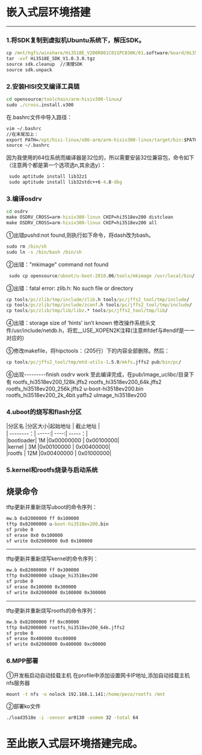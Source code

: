 # 嵌入式层环境搭建

------

### 1.将SDK复制到虚拟机Ubuntu系统下，解压SDK。
```cmd
cp /mnt/hgfs/winshare/Hi3518E_V200R001C01SPC030K/01.software/board/Hi3518E_SDK_V1.0.3.0.tgz  ./
tar -xvf Hi3518E_SDK_V1.0.3.0.tgz 
source sdk.cleanup  //清理SDK
source sdk.unpack 
```

### 2.安装HISI交叉编译工具链
```cmd
cd opensource/toolchain/arm-hisiv300-linux/
sudo ./cross.install.v300
```
在.bashrc文件中导入路径：
```cmd
vim ~/.bashrc
//在末尾加上：
export PATH=/opt/hisi-linux/x86-arm/arm-hisiv300-linux/target/bin:$PATH
source ~/.bashrc
```

因为我使用的64位系统而编译器是32位的，所以需要安装32位兼容包，命令如下（注意两个都是第一个选项选n,其余选y）：
```cmd
 sudo aptitude install lib32z1
 sudo aptitude install lib32stdc++6-4.8-dbg
```

### 3.编译osdrv
```cmd
cd osdrv
make OSDRV_CROSS=arm-hisiv300-linux CHIP=hi3518ev200 distclean
make OSDRV_CROSS=arm-hisiv300-linux CHIP=hi3518ev200 all
```
①出错pushd:not found,则执行如下命令，将dash改为bash。
```cmd
sudo rm /bin/sh
sudo ln -s /bin/bash /bin/sh
```

②出错："mkimage" command not found 
```cmd
 sudo cp opensource/uboot/u-boot-2010.06/tools/mkimage /usr/local/bin/
```

③出错：fatal error: zlib.h: No such file or directory
```cmd
cp tools/pc/zlib/tmp/include/zlib.h tools/pc/jffs2_tool/tmp/include/
cp tools/pc/zlib/tmp/include/zconf.h tools/pc/jffs2_tool/tmp/include/
cp tools/pc/zlib/tmp/lib/libz.* tools/pc/jffs2_tool/tmp/lib/
```
④出错：storage size of ‘hints’ isn’t known
修改操作系统头文件/usr/include/netdb.h，将宏__USE_XOPEN2K注释(注意#ifdef与#endif是一一对应的)

⑤修改makefile，将hipctools：（205行）下的内容全部删除。然后：
```cmd
cp tools/pc/jffs2_tool/tmp/mtd-utils-1.5.0/mkfs.jffs2 pub/bin/pc/
```
⑥出现---------finish osdrv work
至此编译完成，在pub/image_uclibc/目录下有
rootfs_hi3518ev200_128k.jffs2      rootfs_hi3518ev200_64k.jffs2
rootfs_hi3518ev200_256k.jffs2      u-boot-hi3518ev200.bin
rootfs_hi3518ev200_2k_4bit.yaffs2  uImage_hi3518ev200


### 4.uboot的烧写和flash分区

|分区名	   |分区大小|起始地址	|	截止地址 |           
| --------：| -----:| ----:| -----：|                
|bootloader|    1M  |0x00000000	|	0x00100000|             
|kernel    |	3M	    |0x00100000	|	0x00400000|             
|rootfs    |	12M	   |0x00400000	|	0x01000000|               


### 5.kernel和rootfs烧录与启动系统
烧录命令
---------------------------------------------------
tftp更新并重新烧写uboot的命令序列：
```cmd
mw.b 0x82000000 ff 0x100000
tftp 0x82000000 u-boot-hi3518ev200.bin
sf probe 0
sf erase 0x0 0x100000
sf write 0x82000000 0x0 0x100000
```
--------------------------------------------------
tftp更新并重新烧写kernel的命令序列：
```cmd
mw.b 0x82000000 ff 0x300000
tftp 0x82000000 uImage_hi3518ev200
sf probe 0
sf erase 0x100000 0x300000
sf write 0x82000000 0x100000 0x300000
```
---------------------------------------------------
tftp更新并重新烧写rootfs的命令序列：
```cmd
mw.b 0x82000000 ff 0xc00000
tftp 0x82000000 rootfs_hi3518ev200_64k.jffs2
sf probe 0
sf erase 0x400000 0xc00000
sf write 0x82000000 0x400000 0xc00000
```

### 6.MPP部署
①开发板启动自动挂载主机
在profile中添加设置网卡IP地址,添加自动挂载主机nfs服务器
```cmd
mount -t nfs -o nolock 192.168.1.141:/home/peco/rootfs /mnt
```
②部署ko文件
```cmd
./load3518e -i -sensor ar0130 -osmem 32 -total 64
```

# 至此嵌入式层环境搭建完成。
